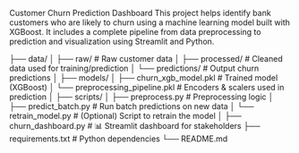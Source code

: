 Customer Churn Prediction Dashboard
This project helps identify bank customers who are likely to churn using a machine learning model built with XGBoost. It includes a complete pipeline from data preprocessing to prediction and visualization using Streamlit and Python.

├── data/
│   ├── raw/                   # Raw customer data
│   ├── processed/             # Cleaned data used for training/prediction
│   └── predictions/           # Output churn predictions
│
├── models/
│   ├── churn_xgb_model.pkl         # Trained model (XGBoost)
│   └── preprocessing_pipeline.pkl  # Encoders & scalers used in prediction
│
├── scripts/
│   ├── preprocess.py               # Preprocessing logic
│   ├── predict_batch.py            # Run batch predictions on new data
│   └── retrain_model.py            # (Optional) Script to retrain the model
│
├── churn_dashboard.py         # 📊 Streamlit dashboard for stakeholders
├── requirements.txt           # Python dependencies
└── README.md
